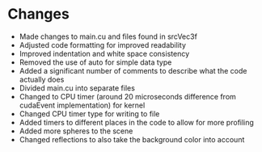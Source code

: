 # Changes

* Made changes to main.cu and files found in srcVec3f
* Adjusted code formatting for improved readability
* Improved indentation and white space consistency
* Removed the use of auto for simple data type
* Added a significant number of comments to describe what the code actually does
* Divided main.cu into separate files
* Changed to CPU timer (around 20 microseconds difference from cudaEvent implementation) for kernel
* Changed CPU timer type for writing to file
* Added timers to different places in the code to allow for more profiling
* Added more spheres to the scene
* Changed reflections to also take the background color into account
